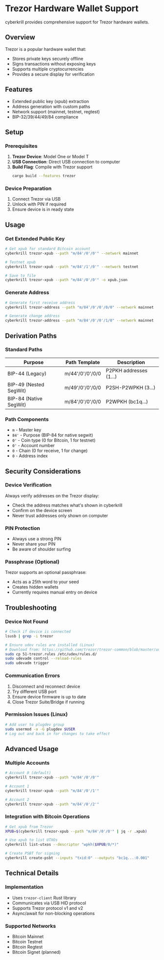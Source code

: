 # Trezor Hardware Wallet Support

cyberkrill provides comprehensive support for Trezor hardware wallets.

## Overview

Trezor is a popular hardware wallet that:
- Stores private keys securely offline
- Signs transactions without exposing keys
- Supports multiple cryptocurrencies
- Provides a secure display for verification

## Features

- Extended public key (xpub) extraction
- Address generation with custom paths
- Network support (mainnet, testnet, regtest)
- BIP-32/39/44/49/84 compliance

## Setup

### Prerequisites

1. **Trezor Device**: Model One or Model T
2. **USB Connection**: Direct USB connection to computer
3. **Build Flag**: Compile with Trezor support
   ```bash
   cargo build --features trezor
   ```

### Device Preparation

1. Connect Trezor via USB
2. Unlock with PIN if required
3. Ensure device is in ready state

## Usage

### Get Extended Public Key

```bash
# Get xpub for standard Bitcoin account
cyberkrill trezor-xpub --path "m/84'/0'/0'" --network mainnet

# Testnet xpub
cyberkrill trezor-xpub --path "m/84'/1'/0'" --network testnet

# Save to file
cyberkrill trezor-xpub --path "m/84'/0'/0'" -o xpub.json
```

### Generate Address

```bash
# Generate first receive address
cyberkrill trezor-address --path "m/84'/0'/0'/0/0" --network mainnet

# Generate change address
cyberkrill trezor-address --path "m/84'/0'/0'/1/0" --network mainnet
```

## Derivation Paths

### Standard Paths

| Purpose | Path Template | Description |
|---------|--------------|-------------|
| BIP-44 (Legacy) | m/44'/0'/0'/0/0 | P2PKH addresses (1...) |
| BIP-49 (Nested SegWit) | m/49'/0'/0'/0/0 | P2SH-P2WPKH (3...) |
| BIP-84 (Native SegWit) | m/84'/0'/0'/0/0 | P2WPKH (bc1q...) |

### Path Components

- `m` - Master key
- `84'` - Purpose (BIP-84 for native segwit)
- `0'` - Coin type (0 for Bitcoin, 1 for testnet)
- `0'` - Account number
- `0` - Chain (0 for receive, 1 for change)
- `0` - Address index

## Security Considerations

### Device Verification

Always verify addresses on the Trezor display:
- Check the address matches what's shown in cyberkrill
- Confirm on the device screen
- Never trust addresses only shown on computer

### PIN Protection

- Always use a strong PIN
- Never share your PIN
- Be aware of shoulder surfing

### Passphrase (Optional)

Trezor supports an optional passphrase:
- Acts as a 25th word to your seed
- Creates hidden wallets
- Currently requires manual entry on device

## Troubleshooting

### Device Not Found

```bash
# Check if device is connected
lsusb | grep -i trezor

# Ensure udev rules are installed (Linux)
# Download from: https://github.com/trezor/trezor-common/blob/master/udev/51-trezor.rules
sudo cp 51-trezor.rules /etc/udev/rules.d/
sudo udevadm control --reload-rules
sudo udevadm trigger
```

### Communication Errors

1. Disconnect and reconnect device
2. Try different USB port
3. Ensure device firmware is up to date
4. Close Trezor Suite/Bridge if running

### Permission Issues (Linux)

```bash
# Add user to plugdev group
sudo usermod -a -G plugdev $USER
# Log out and back in for changes to take effect
```

## Advanced Usage

### Multiple Accounts

```bash
# Account 0 (default)
cyberkrill trezor-xpub --path "m/84'/0'/0'"

# Account 1
cyberkrill trezor-xpub --path "m/84'/0'/1'"

# Account 2
cyberkrill trezor-xpub --path "m/84'/0'/2'"
```

### Integration with Bitcoin Operations

```bash
# Get xpub from Trezor
XPUB=$(cyberkrill trezor-xpub --path "m/84'/0'/0'" | jq -r .xpub)

# Use xpub to list UTXOs
cyberkrill list-utxos --descriptor "wpkh($XPUB/0/*)"

# Create PSBT for signing
cyberkrill create-psbt --inputs "txid:0" --outputs "bc1q...:0.001"
```

## Technical Details

### Implementation

- Uses `trezor-client` Rust library
- Communicates via USB HID protocol
- Supports Trezor protocol v1 and v2
- Async/await for non-blocking operations

### Supported Networks

- Bitcoin Mainnet
- Bitcoin Testnet
- Bitcoin Regtest
- Bitcoin Signet (planned)